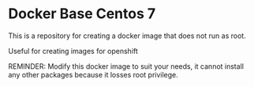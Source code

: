 # Docker Base Centos 7

This is a repository for creating a docker image that does not run as root.

Useful for creating images for openshift

REMINDER: Modify this docker image to suit your needs, it cannot install any other packages because it losses root privilege.
